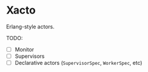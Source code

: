 # Xacto

Erlang-style actors.

TODO:
- [ ] Monitor
- [ ] Supervisors
- [ ] Declarative actors (`SupervisorSpec`, `WorkerSpec`, etc)
